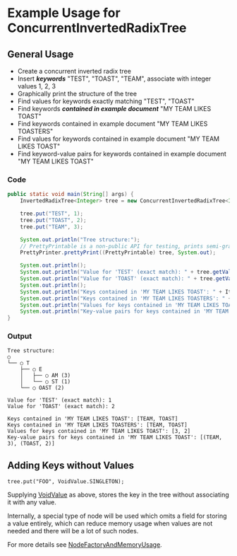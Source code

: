 # Example Usage for ConcurrentInvertedRadixTree #


## General Usage ##
  * Create a concurrent inverted radix tree
  * Insert **_keywords_** "TEST", "TOAST", "TEAM", associate with integer values 1, 2, 3
  * Graphically print the structure of the tree
  * Find values for keywords exactly matching "TEST", "TOAST"
  * Find keywords **_contained in example document_** "MY TEAM LIKES TOAST"
  * Find keywords contained in example document "MY TEAM LIKES TOASTERS"
  * Find values for keywords contained in example document "MY TEAM LIKES TOAST"
  * Find keyword-value pairs for keywords contained in example document "MY TEAM LIKES TOAST"

### Code ###
```java
public static void main(String[] args) {
    InvertedRadixTree<Integer> tree = new ConcurrentInvertedRadixTree<Integer>(new DefaultCharArrayNodeFactory());

    tree.put("TEST", 1);
    tree.put("TOAST", 2);
    tree.put("TEAM", 3);

    System.out.println("Tree structure:");
    // PrettyPrintable is a non-public API for testing, prints semi-graphical representations of trees...
    PrettyPrinter.prettyPrint((PrettyPrintable) tree, System.out);

    System.out.println();
    System.out.println("Value for 'TEST' (exact match): " + tree.getValueForExactKey("TEST"));
    System.out.println("Value for 'TOAST' (exact match): " + tree.getValueForExactKey("TOAST"));
    System.out.println();
    System.out.println("Keys contained in 'MY TEAM LIKES TOAST': " + Iterables.toString(tree.getKeysContainedIn("MY TEAM LIKES TOAST")));
    System.out.println("Keys contained in 'MY TEAM LIKES TOASTERS': " + Iterables.toString(tree.getKeysContainedIn("MY TEAM LIKES TOASTERS")));
    System.out.println("Values for keys contained in 'MY TEAM LIKES TOAST': " + Iterables.toString(tree.getValuesForKeysContainedIn("MY TEAM LIKES TOAST")));
    System.out.println("Key-value pairs for keys contained in 'MY TEAM LIKES TOAST': " + Iterables.toString(tree.getKeyValuePairsForKeysContainedIn("MY TEAM LIKES TOAST")));
}
```

### Output ###
```
Tree structure:
○
└── ○ T
    ├── ○ E
    │   ├── ○ AM (3)
    │   └── ○ ST (1)
    └── ○ OAST (2)

Value for 'TEST' (exact match): 1
Value for 'TOAST' (exact match): 2

Keys contained in 'MY TEAM LIKES TOAST': [TEAM, TOAST]
Keys contained in 'MY TEAM LIKES TOASTERS': [TEAM, TOAST]
Values for keys contained in 'MY TEAM LIKES TOAST': [3, 2]
Key-value pairs for keys contained in 'MY TEAM LIKES TOAST': [(TEAM, 3), (TOAST, 2)]
```

## Adding Keys without Values ##
```
tree.put("FOO", VoidValue.SINGLETON);
```
Supplying [VoidValue](http://htmlpreview.github.io/?http://raw.githubusercontent.com/npgall/concurrent-trees/master/documentation/javadoc/apidocs/com/googlecode/concurrenttrees/radix/node/concrete/voidvalue/VoidValue.html) as above, stores the key in the tree without associating it with any value.

Internally, a special type of node will be used which omits a field for storing a value entirely, which can reduce memory usage when values are not needed and there will be a lot of such nodes.

For more details see [NodeFactoryAndMemoryUsage](NodeFactoryAndMemoryUsage.md).